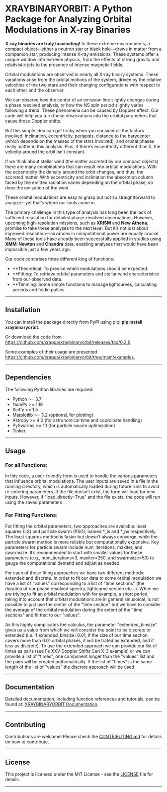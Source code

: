 
# XRAYBINARYORBIT: A Python Package for Analyzing Orbital Modulations in X-ray Binaries


**X-ray binaries are truly fascinating!** In these extreme environments, a compact object—either a neutron star or black hole—draws in matter from a companion star, producing intense X-ray emissions. These systems offer a unique window into extreme physics, from the effects of strong gravity and relativistic jets to the presence of intense magnetic fields.

Orbital modulations are observed in nearly all X-ray binary systems. These variations arise from the orbital motions of the system, driven by the relative velocities of the two stars and their changing configurations with respect to each other and the observer.

We can observe how the center of an emission line slightly changes during a phase resolved analysis, or how the NS spin period slightly varies following a trend. These phenomena can be caused by Doppler effect. Our code will help you turn these observations into the orbital parameters that cause those Doppler shifts.

But this simple idea can get tricky when you consider all the factors involved. Inclination, eccentricity, periapsis, distance to the barycenter (which depends on the masses of the stars involved), and orbital phases really matter in this analysis. Plus, if there’s eccentricity different than 0, the velocity around the orbit isn’t constant. 

If we think about stellar wind (the matter accreted by our compact objects) there are many combinations that can result into orbital modulations. With the eccentricity the density around the orbit changes, and thus, the accreted matter. With eccentricity and inclination the absorption column faced by the emitted radiation varies depending on the orbital phase, so does the ionization of the wind.

These orbital modulations are easy to grasp but not so straightforward to analyze—yet that’s where our tools come in.

The primary challenge in this type of analysis has long been the lack of sufficient resolution for detailed phase-resolved observations. However, upcoming high-resolution missions, such as **XRISM** and **New Athena**, promise to take these analyses to the next level. But it’s not just about improved resolution—advances in computational power are equally crucial. Many of these tools have already been successfully applied in studies using **XMM-Newton** and **Chandra** data, enabling analyses that would have been impossible just a few years ago.


Our code comprises three different king of functions: 

- **Theoretical: To predice which modulations should be expected.
- **Fitting: To retrieve orbital parameters and stellar wind characteristics from our observed data.
- **Timming: Some simple functions to manage lightcurves, calculating periods and foldin pulses. 


---

## Installation

You can install the package directly from PyPI using pip: **pip install xraybinaryorbit**.

Or download the code from https://github.com/xragua/xraybinaryorbit/releases/tag/0.2.9.

Some examples of their usage are presented https://github.com/xragua/xraybinaryorbit/tree/main/examples.

---

## Dependencies

The following Python libraries are required:

- Python >= 3.7
- NumPy >= 1.19
- SciPy >= 1.5
- Matplotlib >= 3.2 (optional, for plotting)
- Astropy >= 4.0 (for astronomical time and coordinate handling)
- PySwarms >= 1.1 (for particle swarm optimization)
- Tinker 
---

## Usage

### For all Functions:
In this code, a user-friendly form is used to handle the various parameters that influence orbital modulations. The user inputs are saved in a file in the running directory, which is automatically loaded during future runs to avoid re-entering parameters. If the file doesn’t exist, the form will load for new inputs. However, if "load_directly=True" and the file exists, the code will run using the saved parameters.


### For Fitting Functions:
For fitting the orbital parameters, two approaches are available: least squares (LS) and particle swarm (PSO), named *_ls and *_ps respectively. The least squares method is faster but doesn’t always converge, while the particle swarm method is more reliable but computationally expensive. Key parameters for particle swarm include num_iterations, maxiter, and swarmsize. It’s recommended to start with smaller values for these parameters (e.g., num_iterations=3, maxiter=250, and swarmsize=50) to gauge the computational demand and adjust as needed.

For each of these fiting approaches we have two different methods: extended and discrete. In order to fit our data to some orbital modulation we have a list of "values" corresponding to a list of "time sections" (the duration of our phase resolved spectra, lightcurve section etc...). 
When we are triying to fit an orbital modulation with for example, a short period, taking into account that orbital modulations are in general sinusoidal, is not possible to just use the center of the "time section" but we have to consider the average of the orbital modulation during the extent of the "time sections" and fit that to our "values".

As this highly complicates the calculus, the parameter "extended_binsize" gives us a value from which we will consider the point to be discrete or extended (i.e. if extended_binsize=0.01, if the size of our time section covers more than 0.01 orbital phases, it will be trated as extended, and if less as discrete). 
To use the extended approach we can provide our list of times as pairs (see Fe XXV Doppler Shifts Cen X-3 example) or we can provide a list of "times", one component longer than the "values" list and the pairs will be created authomatically. If the list of "times" is the same length of the list of "values" the discrete approach will be used.

---

## Documentation

Detailed documentation, including function references and tutorials, can be found at: [XRAYBINARYORBIT Documentation](https://xragua.github.io/xraybinaryorbit/).

---

## Contributing

Contributions are welcome! Please check the [CONTRIBUTING.md](link-to-contributing) for details on how to contribute.

---

## License

This project is licensed under the MIT License - see the [LICENSE](https://github.com/xragua/xraybinaryorbit/blob/main/LICENSE) file for details.

---
